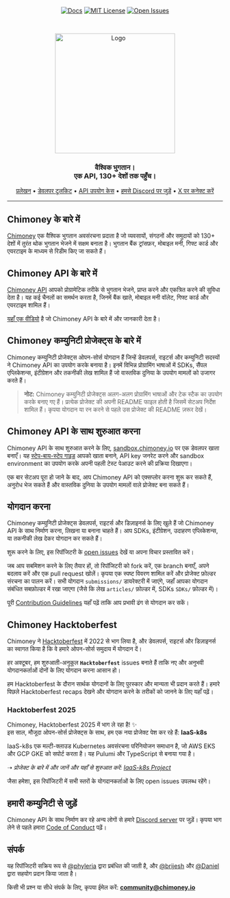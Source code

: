 <div align="center">
  
[![Docs](https://img.shields.io/badge/docs-chimoney.readme.io-blue)](https://chimoney.readme.io/reference/introduction)
[![MIT License](https://img.shields.io/badge/license-MIT-green)](https://github.com/Chimoney/chimoney-community-projects?tab=MIT-1-ov-file)
[![Open Issues](https://img.shields.io/github/issues/Chimoney/chimoney-community-projects)](https://github.com/Chimoney/chimoney-community-projects/issues)

</div>

&nbsp;

<div align="center" id="initial">
  <a href="https://chimoney.io/" target="_blank">
  <picture>
    <img src="https://chimoney.io/assets/icons/chimoney-purple-logo.svg" width="280" alt="Logo"/>
  </picture>
  </a>
</div>

<h3 align="center">
  वैश्विक भुगतान।  
  <br/>
  एक API, 130+ देशों तक पहुँच। <br/>
</h3>

<div align="center">
  
  [प्रलेखन](https://chimoney.readme.io/reference/introduction) • [डेवलपर टूलकिट](https://chimoney.io/toolkit/) • [API उपयोग केस](https://chimoney.io/api-use-cases/) • [हमसे Discord पर जुड़ें](https://discord.gg/TsyKnzT4qV) • [X पर कनेक्ट करें](https://x.com/chimoney_io)
  
</div>

---

## Chimoney के बारे में  

[Chimoney](https://chimoney.io/) एक वैश्विक भुगतान अवसंरचना प्रदाता है जो व्यवसायों, संगठनों और समुदायों को 130+ देशों में तुरंत थोक भुगतान भेजने में सक्षम बनाता है। भुगतान बैंक ट्रांसफ़र, मोबाइल मनी, गिफ्ट कार्ड और एयरटाइम के माध्यम से रिडीम किए जा सकते हैं।  

## Chimoney API के बारे में  

[Chimoney API](https://chimoney.readme.io/reference/introduction) आपको प्रोग्रामेटिक तरीके से भुगतान भेजने, प्राप्त करने और एकत्रित करने की सुविधा देता है। यह कई चैनलों का समर्थन करता है, जिनमें बैंक खाते, मोबाइल मनी वॉलेट, गिफ्ट कार्ड और एयरटाइम शामिल हैं।  

[यहाँ एक वीडियो](https://www.youtube.com/watch?v=VItvZbPH9cU&t=4s) है जो Chimoney API के बारे में और जानकारी देता है।  

## Chimoney कम्युनिटी प्रोजेक्ट्स के बारे में  

Chimoney कम्युनिटी प्रोजेक्ट्स ओपन-सोर्स योगदान हैं जिन्हें डेवलपर्स, राइटर्स और कम्युनिटी सदस्यों ने Chimoney API का उपयोग करके बनाया है। इनमें विभिन्न प्रोग्रामिंग भाषाओं में SDKs, सैंपल एप्लिकेशन्स, इंटीग्रेशन और तकनीकी लेख शामिल हैं जो वास्तविक दुनिया के उपयोग मामलों को उजागर करते हैं।  

> **नोट:** Chimoney कम्युनिटी प्रोजेक्ट्स अलग-अलग प्रोग्रामिंग भाषाओं और टेक स्टैक का उपयोग करके बनाए गए हैं। प्रत्येक प्रोजेक्ट की अपनी README फाइल होती है जिसमें सेटअप निर्देश शामिल हैं। कृपया योगदान या रन करने से पहले उस प्रोजेक्ट की README ज़रूर देखें।  

## Chimoney API के साथ शुरुआत करना  

Chimoney API के साथ शुरुआत करने के लिए, [sandbox.chimoney.io](https://sandbox.chimoney.io) पर एक डेवलपर खाता बनाएँ। यह [स्टेप-बाय-स्टेप गाइड](https://www.loom.com/share/436303eb69c44f0d9757ea0c655bed89?sid=b6a0f661-721c-4731-9873-ae6f2d25780) आपको खाता बनाने, API key जनरेट करने और sandbox environment का उपयोग करके अपनी पहली टेस्ट पेआउट करने की प्रक्रिया दिखाएगा।  

एक बार सेटअप पूरा हो जाने के बाद, आप Chimoney API को एक्सप्लोर करना शुरू कर सकते हैं, अनुरोध भेज सकते हैं और वास्तविक दुनिया के उपयोग मामलों वाले प्रोजेक्ट बना सकते हैं।  

## योगदान करना  

Chimoney कम्युनिटी प्रोजेक्ट्स डेवलपर्स, राइटर्स और डिज़ाइनर्स के लिए खुले हैं जो Chimoney API के साथ निर्माण करना, लिखना या बनाना चाहते हैं। आप SDKs, इंटीग्रेशन, उदाहरण एप्लिकेशन्स, या तकनीकी लेख देकर योगदान कर सकते हैं।  

शुरू करने के लिए, इस रिपॉजिटरी के [open issues](https://github.com/Chimoney/chimoney-community-projects/issues) देखें या अपना विचार प्रस्तावित करें।  

जब आप सबमिशन करने के लिए तैयार हों, तो रिपॉजिटरी को fork करें, एक branch बनाएँ, अपने बदलाव करें और एक pull request खोलें। कृपया एक स्पष्ट विवरण शामिल करें और प्रोजेक्ट फ़ोल्डर संरचना का पालन करें। सभी योगदान `submissions/` डायरेक्टरी में जाएंगे, जहाँ आपका योगदान संबंधित सबफ़ोल्डर में रखा जाएगा (जैसे कि लेख `articles/` फ़ोल्डर में, SDKs `SDKs/` फ़ोल्डर में)।  

पूरी [Contribution Guidelines](/CONTRIBUTING.md) यहाँ पढ़ें ताकि आप प्रभावी ढंग से योगदान कर सकें।  

## Chimoney Hacktoberfest  

Chimoney ने [Hacktoberfest](https://hacktoberfest.com/) में 2022 से भाग लिया है, और डेवलपर्स, राइटर्स और डिज़ाइनर्स का स्वागत किया है कि वे हमारे ओपन-सोर्स समुदाय में योगदान दें।  

हर अक्टूबर, हम शुरुआती-अनुकूल **`Hacktoberfest`** issues बनाते हैं ताकि नए और अनुभवी योगदानकर्ताओं दोनों के लिए योगदान करना आसान हो।  

हम Hacktoberfest के दौरान सार्थक योगदानों के लिए पुरस्कार और मान्यता भी प्रदान करते हैं। हमारे पिछले Hacktoberfest recaps देखने और योगदान करने के तरीकों को जानने के लिए यहाँ पढ़ें।  

### Hacktoberfest 2025  

Chimoney, Hacktoberfest 2025 में भाग ले रहा है! ✨  
इस साल, मौजूदा ओपन-सोर्स प्रोजेक्ट्स के साथ, हम एक नया प्रोजेक्ट पेश कर रहे हैं: **IaaS-k8s**  

IaaS-k8s एक मल्टी-क्लाउड Kubernetes अवसंरचना परिनियोजन समाधान है, जो AWS EKS और GCP GKE को सपोर्ट करता है। यह Pulumi और TypeScript से बनाया गया है।  

➝ _प्रोजेक्ट के बारे में और जानें और यहाँ से शुरुआत करें:_ [_IaaS-k8s Project_](https://github.com/Chimoney/Iaas)  

जैसा हमेशा, इस रिपॉजिटरी में सभी स्तरों के योगदानकर्ताओं के लिए open issues उपलब्ध रहेंगे।  

## हमारी कम्युनिटी से जुड़ें  

Chimoney API के साथ निर्माण कर रहे अन्य लोगों से हमारे [Discord server](https://discord.gg/TsyKnzT4qV) पर जुड़ें। कृपया भाग लेने से पहले हमारा [Code of Conduct](https://github.com/Chimoney/chimoney-community-projects/blob/main/CODE_OF_CONDUCT.md) पढ़ें।  

## संपर्क  

यह रिपॉजिटरी सक्रिय रूप से [@phyleria](https://github.com/phyleria) द्वारा प्रबंधित की जाती है, और [@brijesh](https://github.com/brijeshthummar02) और [@Daniel](https://github.com/Danbaba1) द्वारा सहयोग प्रदान किया जाता है।  

किसी भी प्रश्न या सीधे संपर्क के लिए, कृपया ईमेल करें: **<community@chimoney.io>**  

